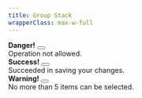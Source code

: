```yaml
---
title: Group Stack
wrapperClass: max-w-full
---
```


<div class="vv-alert-group vv-alert-group--stack">
  <div role="group">
    <div class="vv-alert 
                vv-alert--danger 
                vv-alert--dismissable" role="alert">
      <div class="vv-alert__header">
        <IconifyIcon icon="akar-icons:block" />
        <strong class="vv-alert__title">Danger!</strong>
        <button class="vv-alert__close" type="button" aria-label="Close"></button>
      </div>
      <div class="vv-alert__content">
        Operation not allowed.
      </div>
    </div>
    <div class="vv-alert 
                vv-alert--success 
                vv-alert--dismissable" role="alert">
      <div class="vv-alert__header">
        <IconifyIcon icon="akar-icons:circle-check" />
        <strong class="vv-alert__title">Success!</strong>
        <button class="vv-alert__close" type="button" aria-label="Close"></button>
      </div>
      <div class="vv-alert__content">
        Succeeded in saving your changes.
      </div>
    </div>
    <div class="vv-alert 
                vv-alert--warning 
                vv-alert--dismissable" role="alert">
      <div class="vv-alert__header">
        <IconifyIcon icon="akar-icons:triangle-alert" />
        <strong class="vv-alert__title">Warning!</strong>
        <button class="vv-alert__close" type="button" aria-label="Close"></button>
      </div>
      <div class="vv-alert__content">
          No more than 5 items can be selected.
      </div>
    </div>
  </div>
</div>
